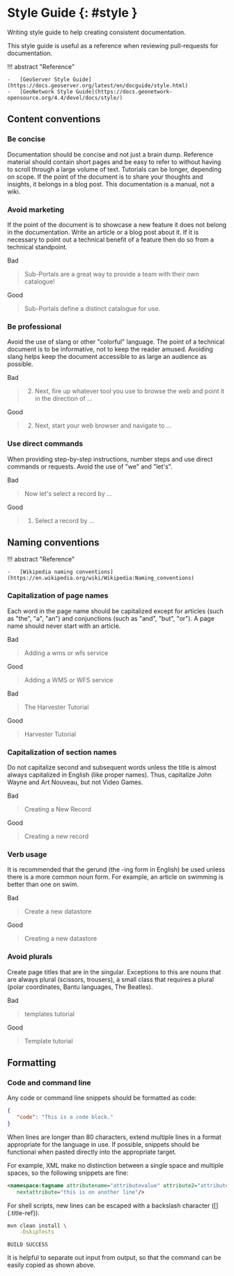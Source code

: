 # Style Guide {: #style }

Writing style guide to help creating consistent documentation.

This style guide is useful as a reference when reviewing pull-requests for documentation.

!!! abstract "Reference"

    -   [GeoServer Style Guide](https://docs.geoserver.org/latest/en/docguide/style.html)
    -   [GeoNetwork Style Guide](https://docs.geonetwork-opensource.org/4.4/devel/docs/style/)

## Content conventions

### Be concise

Documentation should be concise and not just a brain dump. Reference material should contain short pages and be easy to refer to without having to scroll through a large volume of text. Tutorials can be longer, depending on scope. If the point of the document is to share your thoughts and insights, it belongs in a blog post. This documentation is a manual, not a wiki.

### Avoid marketing

If the point of the document is to showcase a new feature it does not belong in the documentation. Write an article or a blog post about it. If it is necessary to point out a technical benefit of a feature then do so from a technical standpoint.

Bad

> Sub-Portals are a great way to provide a team with their own catalogue!

Good

> Sub-Portals define a distinct catalogue for use.

### Be professional

Avoid the use of slang or other "colorful" language. The point of a technical document is to be informative, not to keep the reader amused. Avoiding slang helps keep the document accessible to as large an audience as possible.

Bad

> 2.  Next, fire up whatever tool you use to browse the web and point it in the direction of \...

Good

> 2.  Next, start your web browser and navigate to \...

### Use direct commands

When providing step-by-step instructions, number steps and use direct commands or requests. Avoid the use of "we" and "let's".

Bad

> Now let's select a record by \...

Good

> 1.  Select a record by \...

## Naming conventions

!!! abstract "Reference"

    -   [Wikipedia naming conventions](https://en.wikipedia.org/wiki/Wikipedia:Naming_conventions)

### Capitalization of page names

Each word in the page name should be capitalized except for articles (such as "the", "a", "an") and conjunctions (such as "and", "but", "or"). A page name should never start with an article.

Bad

> Adding a wms or wfs service

Good

> Adding a WMS or WFS service

Bad

> The Harvester Tutorial

Good

> Harvester Tutorial

### Capitalization of section names

Do not capitalize second and subsequent words unless the title is almost always capitalized in English (like proper names). Thus, capitalize John Wayne and Art Nouveau, but not Video Games.

Bad

> Creating a New Record

Good

> Creating a new record

### Verb usage

It is recommended that the gerund (the -ing form in English) be used unless there is a more common noun form. For example, an article on swimming is better than one on swim.

Bad

> Create a new datastore

Good

> Creating a new datastore

### Avoid plurals

Create page titles that are in the singular. Exceptions to this are nouns that are always plural (scissors, trousers), a small class that requires a plural (polar coordinates, Bantu languages, The Beatles).

Bad

> templates tutorial

Good

> Template tutorial

## Formatting

### Code and command line

Any code or command line snippets should be formatted as code:

``` json
{
   "code": "This is a code block."
}
```

When lines are longer than 80 characters, extend multiple lines in a format appropriate for the language in use. If possible, snippets should be functional when pasted directly into the appropriate target.

For example, XML make no distinction between a single space and multiple spaces, so the following snippets are fine:

``` xml
<namespace:tagname attributename="attributevalue" attribute2="attributevalue"
   nextattribute="this is on another line"/>
```

For shell scripts, new lines can be escaped with a backslash character ([]{.title-ref}).

``` bash
mvn clean install \
    -DskipTests
```

    BUILD SUCCESS

It is helpful to separate out input from output, so that the command can be easily copied as shown above.

